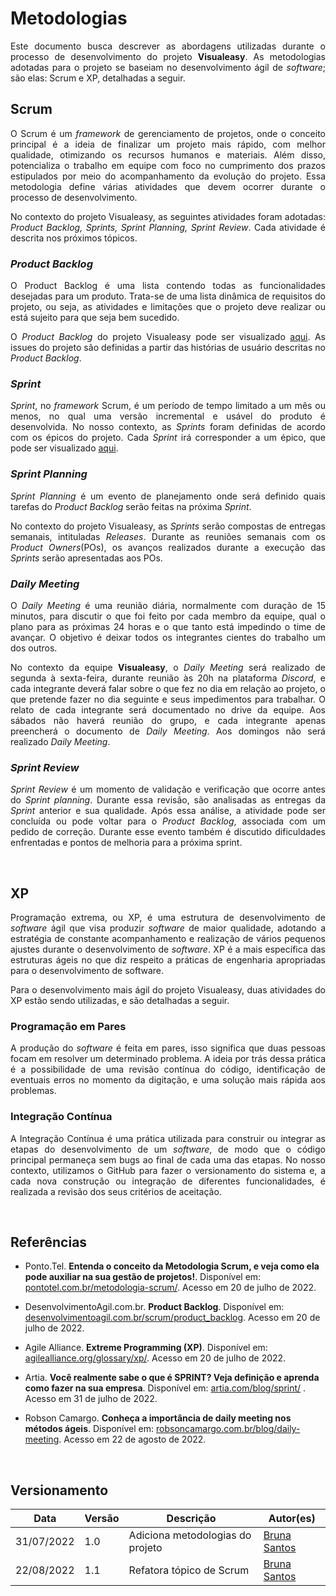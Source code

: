 # Metodologias

<p align="justify">Este documento busca descrever as abordagens utilizadas durante o processo de desenvolvimento do projeto <b>Visualeasy</b>. As metodologias adotadas para o projeto se baseiam no desenvolvimento ágil de <i>software</i>; são elas: Scrum e XP, detalhadas a seguir.</p>


##  <b>Scrum</b>
<p align="justify">O Scrum é um <i>framework</i> de gerenciamento de projetos, onde o conceito principal é a ideia de finalizar um projeto mais rápido, com melhor qualidade, otimizando os recursos humanos e materiais. Além disso, potencializa o trabalho em equipe com foco no cumprimento dos prazos estipulados por meio do acompanhamento da evolução do projeto. Essa metodologia define várias atividades que devem ocorrer durante o processo de desenvolvimento.</p>

<p align="justify">No contexto do projeto Visualeasy, as seguintes atividades foram adotadas: <i>Product Backlog, Sprints, Sprint Planning, Sprint Review</i>. Cada atividade é descrita nos próximos tópicos.</p>


### <i>Product Backlog</i>
<p align="justify">O Product Backlog é uma lista contendo todas as funcionalidades desejadas para um produto. Trata-se de uma lista dinâmica de requisitos do projeto, ou seja, as atividades e limitações que o projeto deve realizar ou está sujeito para que seja bem sucedido.</p>

<p align="justify">O <i>Product Backlog</i> do projeto Visualeasy pode ser visualizado <a href="https://fga-eps-mds.github.io/2022-1-Visualeasy-Doc/documentacao/backlog/">aqui</a>. As issues do projeto são definidas a partir das histórias de usuário descritas no <i>Product Backlog</i>.</p>



### <i>Sprint</i>
<p align="justify"><i>Sprint</i>, no <i>framework</i> Scrum, é um período de tempo limitado a um mês ou menos, no qual uma versão incremental e usável do produto é desenvolvida. No nosso contexto, as <i>Sprints</i> foram definidas de acordo com os épicos do projeto. Cada <i>Sprint</i> irá corresponder a um épico, que pode ser visualizado <a href="https://fga-eps-mds.github.io/2022-1-Visualeasy-Doc/documentacao/backlog/">aqui</a>.</p>



### <i>Sprint Planning</i>
<p align="justify"><i>Sprint Planning</i> é um evento de planejamento onde será definido quais tarefas do <i>Product Backlog</i> serão feitas na próxima <i>Sprint</i>.</p>


<p align="justify">No contexto do projeto Visualeasy, as <i>Sprints</i> serão compostas de entregas semanais, intituladas <i>Releases</i>. Durante as reuniões semanais com os <i>Product Owners</i>(POs), os avanços realizados durante a execução das <i>Sprints</i> serão apresentadas aos POs.</p>



### <i>Daily Meeting</i>

<p align="justify">O <i>Daily Meeting</i> é uma reunião diária, normalmente com duração de 15 minutos, para discutir o que foi feito por cada membro da equipe, qual o plano para as próximas 24 horas e o que tanto está impedindo o time de avançar. O objetivo é deixar todos os integrantes cientes do trabalho um dos outros.</p>

<p align="justify">No contexto da equipe <b>Visualeasy</b>, o <i>Daily Meeting</i> será realizado de segunda à sexta-feira, durante reunião às 20h na plataforma <i>Discord</i>, e cada integrante deverá falar sobre o que fez no dia em relação ao projeto, o que pretende fazer no dia seguinte e seus impedimentos para trabalhar. O relato de cada integrante será documentado no drive da equipe. Aos sábados não haverá reunião do grupo, e cada integrante apenas preencherá o documento de <i>Daily Meeting</i>. Aos domingos não será realizado <i>Daily Meeting</i>.</p>



### <i>Sprint Review</i>
<p align="justify"><i>Sprint Review</i> é um momento de validação e verificação que ocorre antes do <i>Sprint planning</i>. Durante essa revisão, são analisadas as entregas da <i>Sprint</i> anterior e sua qualidade. Após essa análise, a atividade pode ser concluída ou pode voltar para o <i>Product Backlog</i>, associada com um pedido de correção. Durante esse evento também é discutido dificuldades enfrentadas e pontos de melhoria para a próxima sprint.</p>


<br>

## <b>XP</b>
<p align="justify">Programação extrema, ou XP, é uma estrutura de desenvolvimento de <i>software</i> ágil que visa produzir <i>software</i> de maior qualidade, adotando a estratégia de constante acompanhamento e realização de vários pequenos ajustes durante o desenvolvimento de <i>software</i>. XP é a mais específica das estruturas ágeis no que diz respeito a práticas de engenharia apropriadas para o desenvolvimento de software.</p>

<p align="justify">Para o desenvolvimento mais ágil do projeto Visualeasy, duas atividades do XP estão sendo utilizadas, e são detalhadas a seguir.</p>


### Programação em Pares
<p align="justify">A produção do <i>software</i> é feita em pares, isso significa que duas pessoas focam em resolver um determinado problema. A ideia por trás dessa prática é a possibilidade de uma revisão contínua do código, identificação de eventuais erros no momento da digitação, e uma solução mais rápida aos problemas.</p>


### Integração Contínua

<p align="justify">A Integração Contínua é uma prática utilizada para construir ou integrar as etapas do desenvolvimento de um <i>software</i>, de modo que o código principal permaneça sem bugs ao final de cada uma das etapas. No nosso contexto, utilizamos o GitHub para fazer o versionamento do sistema e, a cada nova construção ou integração de diferentes funcionalidades, é realizada a revisão dos seus critérios de aceitação.</p>

<br>

## Referências

+ Ponto.Tel. <b>Entenda o conceito da Metodologia Scrum, e veja como ela pode auxiliar na sua gestão de projetos!</b>. Disponível em: [pontotel.com.br/metodologia-scrum/](https://www.pontotel.com.br/metodologia-scrum/). Acesso em 20 de julho de 2022.

+ DesenvolvimentoAgil.com.br. <b>Product Backlog</b>. Disponível em: [desenvolvimentoagil.com.br/scrum/product_backlog](http://www.desenvolvimentoagil.com.br/scrum/product_backlog). Acesso em 20 de julho de 2022.

+ Agile Alliance. <b>Extreme Programming (XP)</b>. Disponível em: [agilealliance.org/glossary/xp/](https://www.agilealliance.org/glossary/xp/). Acesso em 20 de julho de 2022.

+ Artia. <b>Você realmente sabe o que é SPRINT? Veja definição e aprenda como fazer na sua empresa</b>. Disponível em: [artia.com/blog/sprint/](https://artia.com/blog/sprint/) . Acesso em 31 de julho de 2022.

+ Robson Camargo. <b>Conheça a importância de daily meeting nos métodos ágeis</b>. Disponível em: [robsoncamargo.com.br/blog/daily-meeting](https://robsoncamargo.com.br/blog/daily-meeting). Acesso em 22 de agosto de 2022.

<br>

## Versionamento

| Data | Versão | Descrição | Autor(es) |
|------|------|------|------|
|31/07/2022|1.0|Adiciona metodologias do projeto|[Bruna Santos](https://github.com/brunaalmeidasantos)|
|22/08/2022|1.1|Refatora tópico de Scrum|[Bruna Santos](https://github.com/brunaalmeidasantos)|